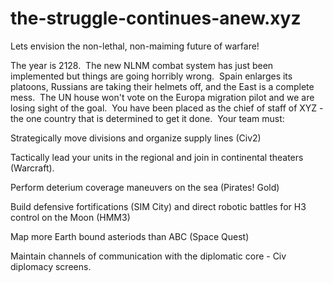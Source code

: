 # the-struggle-continues-anew.xyz
Lets envision the non-lethal, non-maiming future of warfare!

The year is 2128.  The new NLNM combat system has just been implemented but things are going horribly wrong.  Spain enlarges its platoons, Russians are taking their helmets off, and the East is a complete mess.  The UN house won't vote on the Europa migration pilot and we are losing sight of the goal.  You have been placed as the chief of staff of XYZ - the one country that is determined to get it done.  Your team must:

Strategically move divisions and organize supply lines (Civ2)

Tactically lead your units in the regional and join in continental theaters (Warcraft).

Perform deterium coverage maneuvers on the sea (Pirates! Gold)

Build defensive fortifications (SIM City) and direct robotic battles for H3 control on the Moon (HMM3)

Map more Earth bound asteriods than ABC (Space Quest)

Maintain channels of communication with the diplomatic core - Civ diplomacy screens.
